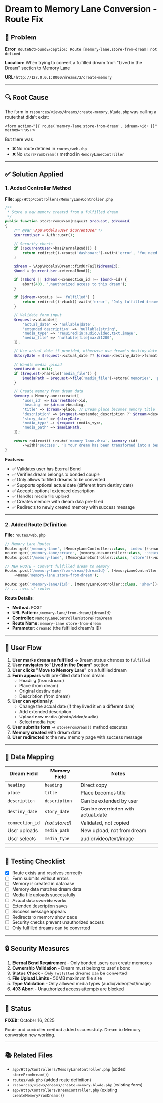 # Dream to Memory Lane Conversion - Route Fix

## 🐛 Problem

**Error:** `RouteNotFoundException: Route [memory-lane.store-from-dream] not defined`

**Location:** When trying to convert a fulfilled dream from "Lived in the Dream" section to Memory Lane

**URL:** `http://127.0.0.1:8000/dreams/2/create-memory`

---

## 🔍 Root Cause

The form in `resources/views/dreams/create-memory.blade.php` was calling a route that didn't exist:

```blade
<form action="{{ route('memory-lane.store-from-dream', $dream->id) }}" method="POST">
```

But there was:
- ❌ No route defined in `routes/web.php`
- ❌ No `storeFromDream()` method in `MemoryLaneController`

---

## ✅ Solution Applied

### **1. Added Controller Method**
**File:** `app/Http/Controllers/MemoryLaneController.php`

```php
/**
 * Store a new memory created from a fulfilled dream
 */
public function storeFromDream(Request $request, $dreamId)
{
    /** @var \App\Models\User $currentUser */
    $currentUser = Auth::user();
    
    // Security checks
    if (!$currentUser->hasEternalBond()) {
        return redirect()->route('dashboard')->with('error', 'You need an Eternal Bond to create memories');
    }

    $dream = \App\Models\Dream::findOrFail($dreamId);
    $bond = $currentUser->eternalBond();

    if (!$bond || $dream->connection_id !== $bond->id) {
        abort(403, 'Unauthorized access to this dream');
    }

    if ($dream->status !== 'fulfilled') {
        return redirect()->back()->with('error', 'Only fulfilled dreams can become Memory Lane entries');
    }

    // Validate form input
    $request->validate([
        'actual_date' => 'nullable|date',
        'extended_description' => 'nullable|string',
        'media_type' => 'required|in:audio,video,text,image',
        'media_file' => 'nullable|file|max:51200',
    ]);

    // Use actual_date if provided, otherwise use dream's destiny_date
    $storyDate = $request->actual_date ?? $dream->destiny_date->format('Y-m-d');

    // Handle media upload
    $mediaPath = null;
    if ($request->hasFile('media_file')) {
        $mediaPath = $request->file('media_file')->store('memories', 'public');
    }

    // Create memory from dream data
    $memory = MemoryLane::create([
        'user_id' => $currentUser->id,
        'heading' => $dream->heading,
        'title' => $dream->place, // Dream place becomes memory title
        'description' => $request->extended_description ?? $dream->description,
        'story_date' => $storyDate,
        'media_type' => $request->media_type,
        'media_path' => $mediaPath,
    ]);

    return redirect()->route('memory-lane.show', $memory->id)
        ->with('success', '🎉 Your dream has been transformed into a beautiful memory!');
}
```

**Features:**
- ✅ Validates user has Eternal Bond
- ✅ Verifies dream belongs to bonded couple
- ✅ Only allows fulfilled dreams to be converted
- ✅ Supports optional actual date (different from destiny date)
- ✅ Accepts optional extended description
- ✅ Handles media file upload
- ✅ Creates memory with dream data pre-filled
- ✅ Redirects to newly created memory with success message

---

### **2. Added Route Definition**
**File:** `routes/web.php`

```php
// Memory Lane Routes
Route::get('/memory-lane', [MemoryLaneController::class, 'index'])->name('memory-lane.index');
Route::get('/memory-lane/create', [MemoryLaneController::class, 'create'])->name('memory-lane.create');
Route::post('/memory-lane', [MemoryLaneController::class, 'store'])->name('memory-lane.store');

// NEW ROUTE - Convert fulfilled dream to memory
Route::post('/memory-lane/from-dream/{dreamId}', [MemoryLaneController::class, 'storeFromDream'])
    ->name('memory-lane.store-from-dream');

Route::get('/memory-lane/{id}', [MemoryLaneController::class, 'show'])->name('memory-lane.show');
// ... rest of routes
```

**Route Details:**
- **Method:** POST
- **URL Pattern:** `/memory-lane/from-dream/{dreamId}`
- **Controller:** `MemoryLaneController@storeFromDream`
- **Route Name:** `memory-lane.store-from-dream`
- **Parameter:** `dreamId` (the fulfilled dream's ID)

---

## 🔄 User Flow

1. **User marks dream as fulfilled** → Dream status changes to `fulfilled`
2. **User navigates to "Lived in the Dream"** section
3. **User clicks "Move to Memory Lane"** on a fulfilled dream
4. **Form appears** with pre-filled data from dream:
   - Heading (from dream)
   - Place (from dream)
   - Original destiny date
   - Description (from dream)
5. **User can optionally:**
   - Change the actual date (if they lived it on a different date)
   - Add extended description
   - Upload new media (photo/video/audio)
   - Select media type
6. **User submits form** → `storeFromDream()` method executes
7. **Memory created** with dream data
8. **User redirected** to the new memory page with success message

---

## 📝 Data Mapping

| Dream Field | Memory Field | Notes |
|-------------|--------------|-------|
| `heading` | `heading` | Direct copy |
| `place` | `title` | Place becomes title |
| `description` | `description` | Can be extended by user |
| `destiny_date` | `story_date` | Can be overridden with actual_date |
| `connection_id` | *(not stored)* | Validated, not copied |
| User uploads | `media_path` | New upload, not from dream |
| User selects | `media_type` | audio/video/text/image |

---

## 🧪 Testing Checklist

- [x] Route exists and resolves correctly
- [ ] Form submits without errors
- [ ] Memory is created in database
- [ ] Memory data matches dream data
- [ ] Media file uploads successfully
- [ ] Actual date override works
- [ ] Extended description saves
- [ ] Success message appears
- [ ] Redirects to memory show page
- [ ] Security checks prevent unauthorized access
- [ ] Only fulfilled dreams can be converted

---

## 🔒 Security Measures

1. **Eternal Bond Requirement** - Only bonded users can create memories
2. **Ownership Validation** - Dream must belong to user's bond
3. **Status Check** - Only `fulfilled` dreams can be converted
4. **File Upload Limits** - 50MB maximum file size
5. **Type Validation** - Only allowed media types (audio/video/text/image)
6. **403 Abort** - Unauthorized access attempts are blocked

---

## 🎯 Status

**FIXED:** October 16, 2025

Route and controller method added successfully. Dream to Memory conversion now working.

---

## 📚 Related Files

- `app/Http/Controllers/MemoryLaneController.php` (added `storeFromDream()`)
- `routes/web.php` (added route definition)
- `resources/views/dreams/create-memory.blade.php` (existing form)
- `app/Http/Controllers/DreamController.php` (existing `createMemoryFromDream()`)
